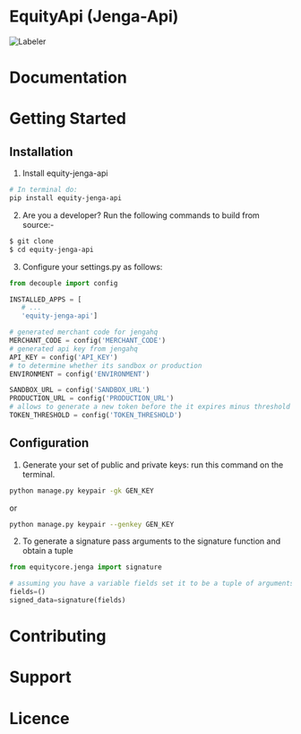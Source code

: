 # EquityApi (Jenga-Api) 
  

![Labeler](https://github.com/justabeginner-team/EquityApi/workflows/Labeler/badge.svg)

# Documentation
# Getting Started

## Installation
1. Install equity-jenga-api
```bash
# In terminal do:
pip install equity-jenga-api
```

2. Are you a developer? Run the following commands to build from source:-

```bash
$ git clone 
$ cd equity-jenga-api
```

3. Configure your settings.py as follows:
 ```python
from decouple import config

INSTALLED_APPS = [
    # ...
    'equity-jenga-api']

# generated merchant code for jengahq
MERCHANT_CODE = config('MERCHANT_CODE')
# generated api key from jengahq
API_KEY = config('API_KEY')
# to determine whether its sandbox or production
ENVIRONMENT = config('ENVIRONMENT')

SANDBOX_URL = config('SANDBOX_URL')
PRODUCTION_URL = config('PRODUCTION_URL')
# allows to generate a new token before the it expires minus threshold is over
TOKEN_THRESHOLD = config('TOKEN_THRESHOLD')
```
## Configuration
1. Generate your set of public and private keys:
  run this command on the terminal.
```bash
python manage.py keypair -gk GEN_KEY  
```
or
```bash
python manage.py keypair --genkey GEN_KEY 
```

2. To generate a signature pass arguments to the signature function and obtain a tuple 
  
 ```python
from equitycore.jenga import signature

# assuming you have a variable fields set it to be a tuple of arguments to be signed in their appropriate order
fields=()
signed_data=signature(fields)
``` 

# Contributing

# Support

# Licence